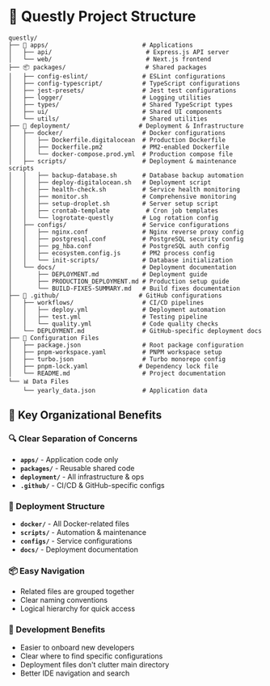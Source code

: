 # 📁 Questly Project Structure

```
questly/
├── 📱 apps/                          # Applications
│   ├── api/                          # Express.js API server
│   └── web/                          # Next.js frontend
├── 📦 packages/                      # Shared packages
│   ├── config-eslint/               # ESLint configurations
│   ├── config-typescript/           # TypeScript configurations
│   ├── jest-presets/                # Jest test configurations
│   ├── logger/                      # Logging utilities
│   ├── types/                       # Shared TypeScript types
│   ├── ui/                          # Shared UI components
│   └── utils/                       # Shared utilities
├── 🚀 deployment/                   # Deployment & Infrastructure
│   ├── docker/                      # Docker configurations
│   │   ├── Dockerfile.digitalocean  # Production Dockerfile
│   │   ├── Dockerfile.pm2           # PM2-enabled Dockerfile
│   │   └── docker-compose.prod.yml  # Production compose file
│   ├── scripts/                     # Deployment & maintenance scripts
│   │   ├── backup-database.sh       # Database backup automation
│   │   ├── deploy-digitalocean.sh   # Deployment script
│   │   ├── health-check.sh          # Service health monitoring
│   │   ├── monitor.sh               # Comprehensive monitoring
│   │   ├── setup-droplet.sh         # Server setup script
│   │   ├── crontab-template          # Cron job templates
│   │   └── logrotate-questly        # Log rotation config
│   ├── configs/                     # Service configurations
│   │   ├── nginx.conf               # Nginx reverse proxy config
│   │   ├── postgresql.conf          # PostgreSQL security config
│   │   ├── pg_hba.conf              # PostgreSQL auth config
│   │   ├── ecosystem.config.js      # PM2 process config
│   │   └── init-scripts/            # Database initialization
│   └── docs/                        # Deployment documentation
│       ├── DEPLOYMENT.md            # Deployment guide
│       ├── PRODUCTION_DEPLOYMENT.md # Production setup guide
│       └── BUILD-FIXES-SUMMARY.md   # Build fixes documentation
├── 🔧 .github/                      # GitHub configurations
│   ├── workflows/                   # CI/CD pipelines
│   │   ├── deploy.yml               # Deployment automation
│   │   ├── test.yml                 # Testing pipeline
│   │   └── quality.yml              # Code quality checks
│   └── DEPLOYMENT.md                # GitHub-specific deployment docs
├── 📄 Configuration Files
│   ├── package.json                 # Root package configuration
│   ├── pnpm-workspace.yaml          # PNPM workspace setup
│   ├── turbo.json                   # Turbo monorepo config
│   ├── pnpm-lock.yaml              # Dependency lock file
│   └── README.md                    # Project documentation
└── 📊 Data Files
    └── yearly_data.json             # Application data
```

## 🎯 Key Organizational Benefits

### **🔍 Clear Separation of Concerns**

- **`apps/`** - Application code only
- **`packages/`** - Reusable shared code
- **`deployment/`** - All infrastructure & ops
- **`.github/`** - CI/CD & GitHub-specific configs

### **🚀 Deployment Structure**

- **`docker/`** - All Docker-related files
- **`scripts/`** - Automation & maintenance
- **`configs/`** - Service configurations
- **`docs/`** - Deployment documentation

### **📦 Easy Navigation**

- Related files are grouped together
- Clear naming conventions
- Logical hierarchy for quick access

### **🔧 Development Benefits**

- Easier to onboard new developers
- Clear where to find specific configurations
- Deployment files don't clutter main directory
- Better IDE navigation and search
